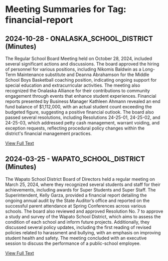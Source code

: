 # Meeting Summaries for Tag: financial-report

## 2024-10-28 - ONALASKA_SCHOOL_DISTRICT (Minutes)

The Regular School Board Meeting held on October 28, 2024, included several significant actions and discussions. The board approved the hiring of personnel for various positions, including Nikomis Baldwin as a Long-Term Maintenance substitute and Deanna Abrahamson for the Middle School Boys Basketball coaching position, indicating ongoing support for special education and extracurricular activities. The meeting also recognized the Onalaska Alliance for their contributions to community engagement through events that enhance student experiences. Financial reports presented by Business Manager Kathleen Ahmann revealed an end fund balance of $1,112,000, with an actual student count exceeding the budgeted figure, suggesting a positive financial outlook. The board also passed several resolutions, including Resolutions 24-25-01, 24-25-02, and 24-25-03, which addressed petty cash management, warrant voiding, and exception requests, reflecting procedural policy changes within the district's financial management practices.

[View Full Text](https://raw.githubusercontent.com/VoronoiPerspectives/WashingtonStateSchoolBoardExplorer/refs/heads/main/data/countries/usa/states/wa/counties/lewis/school_boards/onalaska_school_district/2024/2024-10-28-minutes.txt)

## 2024-03-25 - WAPATO_SCHOOL_DISTRICT (Minutes)

The Wapato School District Board of Directors held a regular meeting on March 25, 2024, where they recognized several students and staff for their achievements, including awards for Super Students and Super Staff. The Superintendent, Kelly Garza, provided a financial report detailing the ongoing annual audit by the State Auditor’s office and reported on the successful parent attendance at Spring Conferences across various schools. The board also reviewed and approved Resolution No. 7 to approve a study and survey of the Wapato School District, which aims to assess the condition of each school and inform future projects. Additionally, they discussed several policy updates, including the first reading of revised policies related to harassment and bullying, with an emphasis on improving student health and safety. The meeting concluded with an executive session to discuss the performance of a public-school employee.

[View Full Text](https://raw.githubusercontent.com/VoronoiPerspectives/WashingtonStateSchoolBoardExplorer/refs/heads/main/data/countries/usa/states/wa/counties/yakima/school_boards/wapato_school_district/2024/2024-03-25-minutes.txt)

